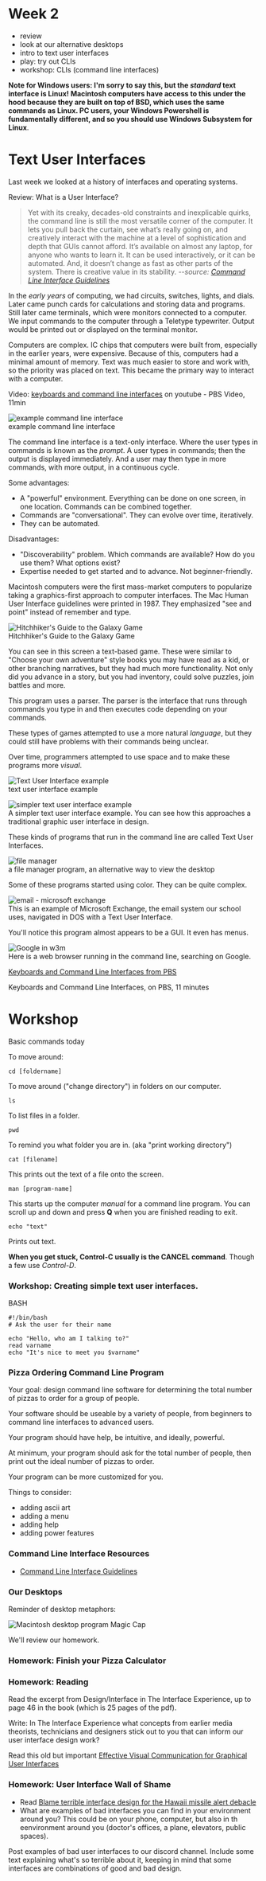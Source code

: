 # Week 2

- review
- look at our alternative desktops
- intro to text user interfaces
- play: try out CLIs
- workshop: CLIs (command line interfaces)


**Note for Windows users: I'm sorry to say this, but the *standard* text interface is Linux! Macintosh computers have access to this under the hood because they are built on top of BSD, which uses the same commands as Linux. PC users, your Windows Powershell is fundamentally different, and so you should use Windows Subsystem for Linux**.

# Text User Interfaces

Last week we looked at a history of interfaces and operating systems.

Review: What is a User Interface?

> Yet with its creaky, decades-old constraints and inexplicable quirks, the command line is still the most versatile corner of the computer. It lets you pull back the curtain, see what’s really going on, and creatively interact with the machine at a level of sophistication and depth that GUIs cannot afford. It’s available on almost any laptop, for anyone who wants to learn it. It can be used interactively, or it can be automated. And, it doesn’t change as fast as other parts of the system. There is creative value in its stability. *--source: [Command Line Interface Guidelines](https://clig.dev/)*

In the *early years* of computing, we had circuits, switches, lights, and dials. Later came punch cards for calculations and storing data and programs. Still later came terminals, which were monitors connected to a computer. We input commands to the computer through a Teletype typewriter. Output would be printed out or displayed on the terminal monitor.

Computers are complex. IC chips that computers were built from, especially in the earlier years, were expensive. Because of this, computers had a minimal amount of memory. Text was much easier to store and work with, so the priority was placed on text. This became the primary way to interact with a computer. 


Video: [keyboards and command line interfaces](https://www.youtube.com/watch?v=4RPtJ9UyHS0) on youtube - PBS Video, 11min

![example command line interface](http://toastytech.com/guis/textdos1.gif)  
example command line interface  

The command line interface is a text-only interface. Where the user types in commands is known as the *prompt*. A user types in commands; then the output is displayed immediately. And a user may then type in more commands, with more output, in a continuous cycle.

Some advantages:
- A "powerful" environment. Everything can be done on one screen, in one location. Commands can be combined together.
- Commands are "conversational". They can evolve over time, iteratively.
- They can be automated.

Disadvantages:
- "Discoverability" problem. Which commands are available? How do you use them? What options exist?
- Expertise needed to get started and to advance. Not beginner-friendly.

Macintosh computers were the first mass-market computers to popularize taking a graphics-first approach to computer interfaces. The Mac Human User Interface guidelines were printed in 1987. They emphasized "see and point" instead of remember and type.

![Hitchhiker's Guide to the Galaxy Game](http://toastytech.com/guis/texthhg.gif)  
Hitchhiker's Guide to the Galaxy Game  

You can see in this screen a text-based game. These were similar to "Choose your own adventure" style books you may have read as a kid, or other branching narratives, but they had much more functionality. Not only did you advance in a story, but you had inventory, could solve puzzles, join battles and more.

This program uses a parser. The parser is the interface that runs through commands you type in and then executes code depending on your commands.

These types of games attempted to use a more natural *language*, but they could still have problems with their commands being unclear.

Over time, programmers attempted to use space and to make these programs more *visual*.  

![Text User Interface example](http://toastytech.com/guis/textmite.gif)  
text user interface example  

![simpler text user interface example](https://upload.wikimedia.org/wikipedia/commons/2/25/XFdrake.png)  
A simpler text user interface example. You can see how this approaches a traditional graphic user interface in design.  

These kinds of programs that run in the command line are called Text User Interfaces.  

![file manager](http://toastytech.com/guis/textdiskman.gif)  
a file manager program, an alternative way to view the desktop  

Some of these programs started using color. They can be quite complex.

![email - microsoft exchange](http://toastytech.com/guis/textexchangedos.png)  
This is an example of Microsoft Exchange, the email system our school uses, navigated in DOS with a Text User Interface.

You'll notice this program almost appears to be a GUI. It even has menus.

![Google in w3m](https://mandeep7.files.wordpress.com/2014/07/google.png)  
Here is a web browser running in the command line, searching on Google.

[Keyboards and Command Line Interfaces from PBS](https://www.youtube.com/watch?v=4RPtJ9UyHS://www.youtube.com/watch?v=4RPtJ9UyHS0)  

Keyboards and Command Line Interfaces, on PBS, 11 minutes

# Workshop

Basic commands today

To move around: 

```
cd [foldername]
```

To move around ("change directory") in folders on our computer.

```
ls
```

To list files in a folder.

```
pwd
```

To remind you what folder you are in. (aka "print working directory")

```
cat [filename]
```

This prints out the text of a file onto the screen.

```
man [program-name]
```


This starts up the computer *manual* for a command line program. You can scroll up and down and press **Q** when you are finished reading to exit.

```
echo "text"
```

Prints out text.


**When you get stuck, Control-C usually is the CANCEL command**. Though a few use *Control-D*.


### Workshop: Creating simple text user interfaces.


BASH

```
#!/bin/bash
# Ask the user for their name

echo "Hello, who am I talking to?"
read varname
echo "It's nice to meet you $varname"
```


### Pizza Ordering Command Line Program

Your goal: design command line software for determining the total number of pizzas to order for a group of people.

Your software should be useable by a variety of people, from beginners to command line interfaces to advanced users.

Your program should have help, be intuitive, and ideally, powerful.

At minimum, your program should ask for the total number of people, then print out the ideal number of pizzas to order.

Your program can be more customized for you.

Things to consider:
- adding ascii art
- adding a menu
- adding help
- adding power features


### Command Line Interface Resources

- [Command Line Interface Guidelines](https://clig.dev/)  
  
  

### Our Desktops

Reminder of desktop metaphors:

![Macintosh desktop program Magic Cap](https://media.nngroup.com/media/editor/2012/12/11/anti-mac-fig1.gif)  

We'll review our homework.

### Homework: Finish your Pizza Calculator

### Homework: Reading

Read the excerpt from Design/Interface in The Interface Experience, up to page 46 in the book (which is 25 pages of the pdf).

Write: In The Interface Experience what concepts from earlier media theorists, technicians and designers stick out to you that can inform our user interface design work?

Read this old but important [Effective Visual Communication for Graphical User Interfaces](https://web.cs.wpi.edu/~matt/courses/cs563/talks/smartin/int_design.html)  
### Homework: User Interface Wall of Shame 

- Read [Blame terrible interface design for the Hawaii missile alert debacle](https://outline.com/L6bNfh)
- What are examples of bad interfaces you can find in your environment around you? This could be on your phone, computer, but also in th eenvironment around you (doctor's offices, a plane, elevators, public spaces).

Post examples of bad user interfaces to our discord channel. Include some text explaining what's so terrible about it, keeping in mind that some interfaces are combinations of good and bad design.

